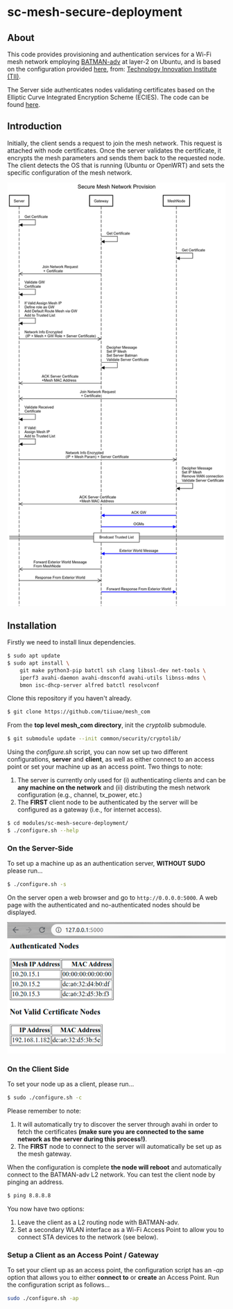 # sc-mesh-secure-deployment

## About
This code provides provisioning and authentication services for a Wi-Fi mesh network employing [BATMAN-adv](https://www.open-mesh.org/projects/batman-adv/wiki) at layer-2 on Ubuntu, and is based on the configuration provided [here](https://github.com/tiiuae/mesh_com), from: [Technology Innovation Institute (TII)](https://tii.ae).

The Server side authenticates nodes validating certificates based on the Elliptic Curve Integrated Encryption Scheme (ECIES). The code can be found [here](https://github.com/tiiuae/cryptolib).

## Introduction

Initially, the client sends a request to join the mesh network. This request is attached with node certificates. Once the server validates the certificate, it encrypts the mesh parameters and sends them back to the requested node. The client detects the OS that is running (Ubuntu or OpenWRT) and sets the specific configuration of the mesh network.

![alt text](../../images/Diagram.png?style=centerme)


## Installation
Firstly we need to install linux dependencies.

```bash
$ sudo apt update
$ sudo apt install \
    git make python3-pip batctl ssh clang libssl-dev net-tools \
    iperf3 avahi-daemon avahi-dnsconfd avahi-utils libnss-mdns \
    bmon isc-dhcp-server alfred batctl resolvconf
```

Clone this repository if you haven't already.

```bash
$ git clone https://github.com/tiiuae/mesh_com
```

From the **top level mesh_com directory**, init the *cryptolib* submodule.

```bash
$ git submodule update --init common/security/cryptolib/
```

Using the *configure.sh* script, you can now set up two different configurations, **server** and **client**, as well as either connect to an access point or set your machine up as an access point. Two things to note:

1. The server is currently only used for (i) authenticating clients and can be **any machine on the network** and (ii) distributing the mesh network configuration (e.g., channel, tx_power, etc.)
2. The **FIRST** client node to be authenticated by the server will be configured as a gateway (i.e., for internet access).

```bash
$ cd modules/sc-mesh-secure-deployment/
$ ./configure.sh --help
```

### On the Server-Side

To set up a machine up as an authentication server, **WITHOUT SUDO** please run... 

```bash
$ ./configure.sh -s
```

On the server open a web browser and go to `http://0.0.0.0:5000`. A web page with the authenticated and no-authenticated nodes should be displayed.

![alt text](../../images/server-screenshot.png?style=centerme)

### On the Client Side
To set your node up as a client, please run...

```bash
$ sudo ./configure.sh -c
```

Please remember to note:

1. It will automatically try to discover the server through avahi in order to fetch the certificates **(make sure you are connected to the same network as the server during this process!)**.
2. The **FIRST** node to connect to the server will automatically be set up as the mesh gateway.

When the configuration is complete **the node will reboot** and automatically connect to the BATMAN-adv L2 network. You can test the client node by pinging an address.

```bash
$ ping 8.8.8.8
```

You now have two options:

1. Leave the client as a L2 routing node with BATMAN-adv.
2. Set a secondary WLAN interface as a Wi-Fi Access Point to allow you to connect STA devices to the network (see below).

### Setup a Client as an Access Point / Gateway

To set your client up as an access point, the configuration script has an *-ap* option that allows you to either **connect to** or **create** an Access Point. Run the configuration script as follows...

```bash
sudo ./configure.sh -ap
```
